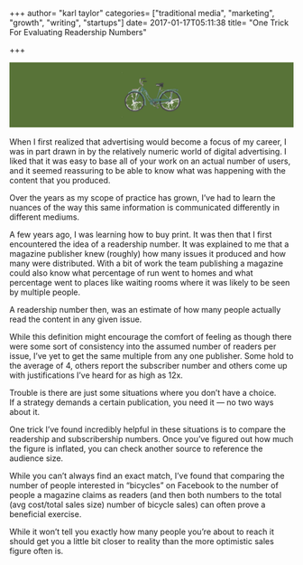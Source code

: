 +++
author= "karl taylor"
categories= ["traditional media", "marketing", "growth", "writing", "startups"]
date= 2017-01-17T05:11:38
title= "One Trick For Evaluating Readership Numbers"

+++

  ![](https://raw.githubusercontent.com/karljtaylor/kjt/blog/content/assets/024fe-1whqswlo_w8icgytflizyfg.png)  


 When I first realized that advertising would become a focus of my career, I was in part drawn in by the relatively numeric world of digital advertising. I liked that it was easy to base all of your work on an actual number of users, and it seemed reassuring to be able to know what was happening with the content that you produced.

 Over the years as my scope of practice has grown, I’ve had to learn the nuances of the way this same information is communicated differently in different mediums.

 A few years ago, I was learning how to buy print. It was then that I first encountered the idea of a readership number. It was explained to me that a magazine publisher knew (roughly) how many issues it produced and how many were distributed. With a bit of work the team publishing a magazine could also know what percentage of run went to homes and what percentage went to places like waiting rooms where it was likely to be seen by multiple people.

 A readership number then, was an estimate of how many people actually read the content in any given issue.

 While this definition might encourage the comfort of feeling as though there were some sort of consistency into the assumed number of readers per issue, I’ve yet to get the same multiple from any one publisher. Some hold to the average of 4, others report the subscriber number and others come up with justifications I’ve heard for as high as 12x.

 Trouble is there are just some situations where you don’t have a choice.   
If a strategy demands a certain publication, you need it — no two ways about it.

 One trick I’ve found incredibly helpful in these situations is to compare the readership and subscribership numbers. Once you’ve figured out how much the figure is inflated, you can check another source to reference the audience size.

 While you can’t always find an exact match, I’ve found that comparing the number of people interested in “bicycles” on Facebook to the number of people a magazine claims as readers (and then both numbers to the total (avg cost/total sales size) number of bicycle sales) can often prove a beneficial exercise.

 While it won’t tell you exactly how many people you’re about to reach it should get you a little bit closer to reality than the more optimistic sales figure often is.
